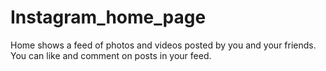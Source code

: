 # Instagram_home_page
Home shows a feed of photos and videos posted by you and your friends. You can like and comment on posts in your feed.
